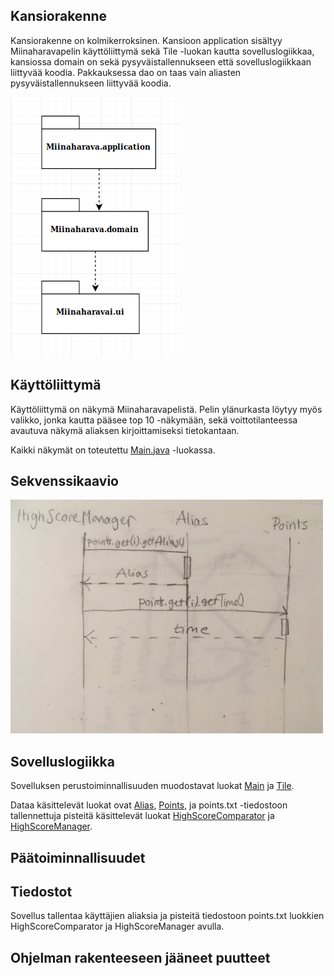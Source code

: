 ## Kansiorakenne

Kansiorakenne on kolmikerroksinen. Kansioon application sisältyy Miinaharavapelin käyttöliittymä sekä Tile -luokan kautta sovelluslogiikkaa, kansiossa domain on sekä pysyväistallennukseen että sovelluslogiikkaan liittyvää koodia. Pakkauksessa dao on taas vain aliasten pysyväistallennukseen liittyvää koodia.

<img src="https://github.com/ssuihko/ot-harjoitustyo/blob/master/dokumentaatio/kuvat/kansiot.png">

## Käyttöliittymä

Käyttöliittymä on näkymä Miinaharavapelistä. Pelin ylänurkasta löytyy myös valikko, jonka kautta pääsee top 10 -näkymään, sekä voittotilanteessa avautuva näkymä aliaksen kirjoittamiseksi tietokantaan. 

Kaikki näkymät on toteutettu [Main.java](https://github.com/ssuihko/ot-harjoitustyo/blob/master/Miinaharava/src/main/java/application/Main.java) -luokassa.

## Sekvenssikaavio

<img src="https://github.com/ssuihko/ot-harjoitustyo/blob/master/dokumentaatio/kuvat/IMG_2830.jpg" width="500" heigth="550">

## Sovelluslogiikka

Sovelluksen perustoiminnallisuuden muodostavat luokat [Main](https://github.com/ssuihko/ot-harjoitustyo/blob/master/Miinaharava/src/main/java/application/Main.java) ja [Tile](https://github.com/ssuihko/ot-harjoitustyo/blob/master/Miinaharava/src/main/java/application/Tile.java). 

Dataa käsittelevät luokat ovat [Alias](https://github.com/ssuihko/ot-harjoitustyo/blob/master/Miinaharava/src/main/java/domain/Alias.java), [Points](https://github.com/ssuihko/ot-harjoitustyo/blob/master/Miinaharava/src/main/java/domain/Points.java), ja points.txt -tiedostoon tallennettuja pisteitä käsittelevät luokat [HighScoreComparator](https://github.com/ssuihko/ot-harjoitustyo/blob/master/Miinaharava/src/main/java/domain/HighScoreComparator.java) ja [HighScoreManager](https://github.com/ssuihko/ot-harjoitustyo/blob/master/Miinaharava/src/main/java/domain/HighScoreManager.java). 

## Päätoiminnallisuudet

## Tiedostot

Sovellus tallentaa käyttäjien aliaksia ja pisteitä tiedostoon points.txt luokkien HighScoreComparator ja HighScoreManager avulla.

## Ohjelman rakenteeseen jääneet puutteet



